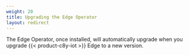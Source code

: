 ```yaml
---
weight: 20
title: Upgrading the Edge Operator
layout: redirect
---
```


The Edge Operator, once installed, will automatically upgrade when you upgrade {{< product-c8y-iot >}} Edge to a new version.
